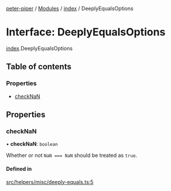 [peter-piper](../README.md) / [Modules](../modules.md) / [index](../modules/index.md) / DeeplyEqualsOptions

# Interface: DeeplyEqualsOptions

[index](../modules/index.md).DeeplyEqualsOptions

## Table of contents

### Properties

- [checkNaN](index.DeeplyEqualsOptions.md#checknan)

## Properties

### checkNaN

• **checkNaN**: `boolean`

Whether or not `NaN === NaN` should be treated as `true`.

#### Defined in

[src/helpers/misc/deeply-equals.ts:5](https://github.com/jdeurt/peter-piper/blob/8780023/src/helpers/misc/deeply-equals.ts#L5)
